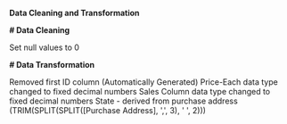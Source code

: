 **Data Cleaning and Transformation**

**# Data Cleaning**

Set null values to 0



**# Data Transformation**

Removed first ID column (Automatically Generated)
Price-Each data type changed to fixed decimal numbers
Sales Column data type changed to fixed decimal numbers
State - derived from purchase address (TRIM(SPLIT(SPLIT([Purchase Address], ',', 3), ' ', 2)))
